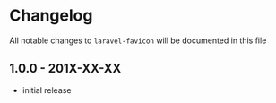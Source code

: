 # Changelog

All notable changes to `laravel-favicon` will be documented in this file

## 1.0.0 - 201X-XX-XX

- initial release
